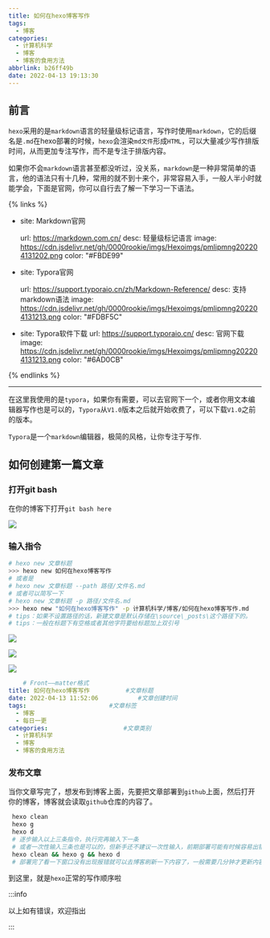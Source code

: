 ```yaml
---
title: 如何在hexo博客写作
tags:
  - 博客
categories:
  - 计算机科学
  - 博客
  - 博客的食用方法
abbrlink: b26ff49b
date: 2022-04-13 19:13:30
---
```


## 前言

`hexo`采用的是`markdown`语言的轻量级标记语言，写作时使用`markdown`，它的后缀名是`.md`在hexo部署的时候，`hexo`会渲染`md文件`形成`HTML`，可以大量减少写作排版时间，从而更加专注写作，而不是专注于排版内容。

如果你不会`markdown`语言甚至都没听过，没关系，`markdown`是一种非常简单的语言，他的语法只有十几种，常用的就不到十来个，非常容易入手，一般人半小时就能学会，下面是官网，你可以自行去了解一下学习一下语法。



{% links %}

- site: Markdown官网

  url: https://markdown.com.cn/
  desc: 轻量级标记语言
  image: https://cdn.jsdelivr.net/gh/0000rookie/imgs/Hexoimgs/pmlipmng202204131202.png
  color: "#FBDE99"

- site: Typora官网

  url: https://support.typoraio.cn/zh/Markdown-Reference/
  desc: 支持markdown语法
  image: https://cdn.jsdelivr.net/gh/0000rookie/imgs/Hexoimgs/pmlipmng202204131213.png
  color: "#FDBF5C"

- site: Typora软件下载
  url: https://support.typoraio.cn/
  desc: 官网下载
  image: https://cdn.jsdelivr.net/gh/0000rookie/imgs/Hexoimgs/pmlipmng202204131213.png
  color: "#6AD0CB"

{% endlinks %}



---

在这里我使用的是`typora`，如果你有需要，可以去官网下一个，或者你用文本编辑器写作也是可以的，`Typora`从`V1.0`版本之后就开始收费了，可以下载`V1.0`之前的版本。

`Typora`是一个`markdown`编辑器，极简的风格，让你专注于写作.

## 如何创建第一篇文章

### 打开git bash

在你的博客下打开`git bash here`

![](https://cdn.jsdelivr.net/gh/0000rookie/imgs/Hexoimgs/202204.jpeg)

### 输入指令

```bash mark:1,2-6
# hexo new 文章标题
>>> hexo new 如何在hexo博客写作
# 或者是
# hexo new 文章标题 --path 路径/文件名.md
# 或者可以简写一下
# hexo new 文章标题 -p 路径/文件名.md
>>> hexo new "如何在hexo博客写作" -p 计算机科学/博客/如何在hexo博客写作.md
# tips：如果不设置路径的话，新建文章是默认存储在\source\_posts\这个路径下的。
# tips：一般在标题下有空格或者其他字符要给标题加上双引号
```

![](https://cdn.jsdelivr.net/gh/0000rookie/imgs/Hexoimgs/02.jpg)

![](https://cdn.jsdelivr.net/gh/0000rookie/imgs/Hexoimgs/03.jpg)

![](https://cdn.jsdelivr.net/gh/0000rookie/imgs/Hexoimgs/04.jpg)

```yaml mark: 1,2-9
	# Front——matter格式
title: 如何在hexo博客写作 			#文章标题
date: 2022-04-13 11:52:06			#文章创建时间
tags:						#文章标签
  - 博客
  - 每日一更
categories: 					#文章类别
  - 计算机科学
  - 博客
  - 博客的食用方法
```



### 发布文章

当你文章写完了，想发布到博客上面，先要把文章部署到`github`上面，然后打开你的博客，博客就会读取`github`仓库的内容了。

```bash mark: 1,2-7
 hexo clean
 hexo g
 hexo d
 # 逐步输入以上三条指令，执行完再输入下一条
 # 或者一次性输入三条也是可以的，但新手还不建议一次性输入，前期部署可能有时候容易出错
 hexo clean && hexo g && hexo d
 # 部署完了看一下窗口没有出现报错就可以去博客刷新一下内容了，一般需要几分钟才更新内容
```

到这里，就是`hexo`正常的写作顺序啦

:::info

以上如有错误，欢迎指出

:::
